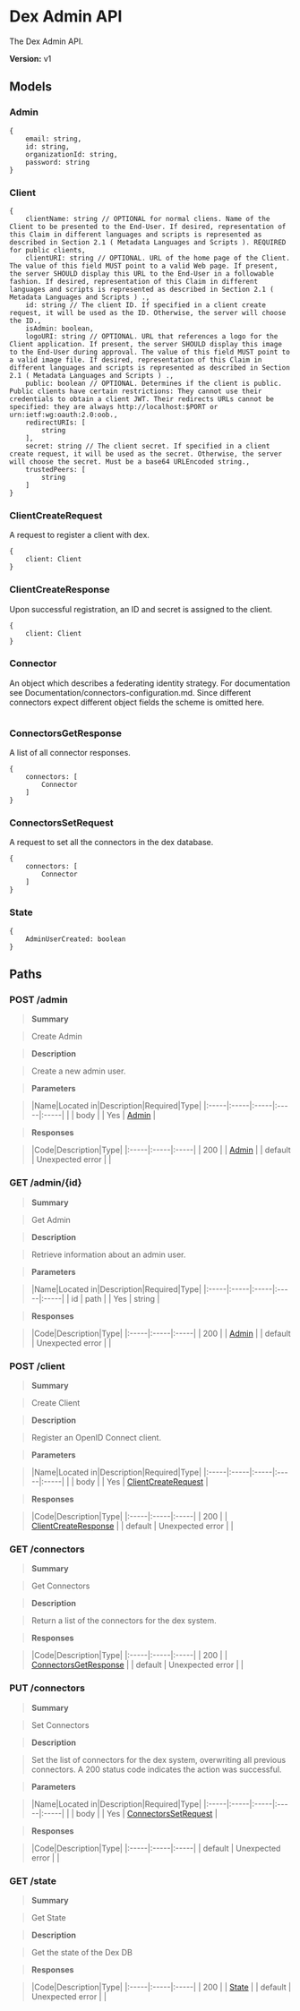 
# Dex Admin API

The Dex Admin API.

__Version:__ v1

## Models


### Admin



```
{
    email: string,
    id: string,
    organizationId: string,
    password: string
}
```

### Client



```
{
    clientName: string // OPTIONAL for normal cliens. Name of the Client to be presented to the End-User. If desired, representation of this Claim in different languages and scripts is represented as described in Section 2.1 ( Metadata Languages and Scripts ). REQUIRED for public clients,
    clientURI: string // OPTIONAL. URL of the home page of the Client. The value of this field MUST point to a valid Web page. If present, the server SHOULD display this URL to the End-User in a followable fashion. If desired, representation of this Claim in different languages and scripts is represented as described in Section 2.1 ( Metadata Languages and Scripts ) .,
    id: string // The client ID. If specified in a client create request, it will be used as the ID. Otherwise, the server will choose the ID.,
    isAdmin: boolean,
    logoURI: string // OPTIONAL. URL that references a logo for the Client application. If present, the server SHOULD display this image to the End-User during approval. The value of this field MUST point to a valid image file. If desired, representation of this Claim in different languages and scripts is represented as described in Section 2.1 ( Metadata Languages and Scripts ) .,
    public: boolean // OPTIONAL. Determines if the client is public. Public clients have certain restrictions: They cannot use their credentials to obtain a client JWT. Their redirects URLs cannot be specified: they are always http://localhost:$PORT or urn:ietf:wg:oauth:2.0:oob.,
    redirectURIs: [
        string
    ],
    secret: string // The client secret. If specified in a client create request, it will be used as the secret. Otherwise, the server will choose the secret. Must be a base64 URLEncoded string.,
    trustedPeers: [
        string
    ]
}
```

### ClientCreateRequest

A request to register a client with dex.

```
{
    client: Client
}
```

### ClientCreateResponse

Upon successful registration, an ID and secret is assigned to the client.

```
{
    client: Client
}
```

### Connector

An object which describes a federating identity strategy. For documentation see Documentation/connectors-configuration.md. Since different connectors expect different object fields the scheme is omitted here.

```

```

### ConnectorsGetResponse

A list of all connector responses.

```
{
    connectors: [
        Connector
    ]
}
```

### ConnectorsSetRequest

A request to set all the connectors in the dex database.

```
{
    connectors: [
        Connector
    ]
}
```

### State



```
{
    AdminUserCreated: boolean
}
```


## Paths


### POST /admin

> __Summary__

> Create Admin

> __Description__

> Create a new admin user.


> __Parameters__

> |Name|Located in|Description|Required|Type|
|:-----|:-----|:-----|:-----|:-----|
|  | body |  | Yes | [Admin](#admin) | 


> __Responses__

> |Code|Description|Type|
|:-----|:-----|:-----|
| 200 |  | [Admin](#admin) |
| default | Unexpected error |  |


### GET /admin/{id}

> __Summary__

> Get Admin

> __Description__

> Retrieve information about an admin user.


> __Parameters__

> |Name|Located in|Description|Required|Type|
|:-----|:-----|:-----|:-----|:-----|
| id | path |  | Yes | string | 


> __Responses__

> |Code|Description|Type|
|:-----|:-----|:-----|
| 200 |  | [Admin](#admin) |
| default | Unexpected error |  |


### POST /client

> __Summary__

> Create Client

> __Description__

> Register an OpenID Connect client.


> __Parameters__

> |Name|Located in|Description|Required|Type|
|:-----|:-----|:-----|:-----|:-----|
|  | body |  | Yes | [ClientCreateRequest](#clientcreaterequest) | 


> __Responses__

> |Code|Description|Type|
|:-----|:-----|:-----|
| 200 |  | [ClientCreateResponse](#clientcreateresponse) |
| default | Unexpected error |  |


### GET /connectors

> __Summary__

> Get Connectors

> __Description__

> Return a list of the connectors for the dex system.


> __Responses__

> |Code|Description|Type|
|:-----|:-----|:-----|
| 200 |  | [ConnectorsGetResponse](#connectorsgetresponse) |
| default | Unexpected error |  |


### PUT /connectors

> __Summary__

> Set Connectors

> __Description__

> Set the list of connectors for the dex system, overwriting all previous connectors. A 200 status code indicates the action was successful.


> __Parameters__

> |Name|Located in|Description|Required|Type|
|:-----|:-----|:-----|:-----|:-----|
|  | body |  | Yes | [ConnectorsSetRequest](#connectorssetrequest) | 


> __Responses__

> |Code|Description|Type|
|:-----|:-----|:-----|
| default | Unexpected error |  |


### GET /state

> __Summary__

> Get State

> __Description__

> Get the state of the Dex DB


> __Responses__

> |Code|Description|Type|
|:-----|:-----|:-----|
| 200 |  | [State](#state) |
| default | Unexpected error |  |



